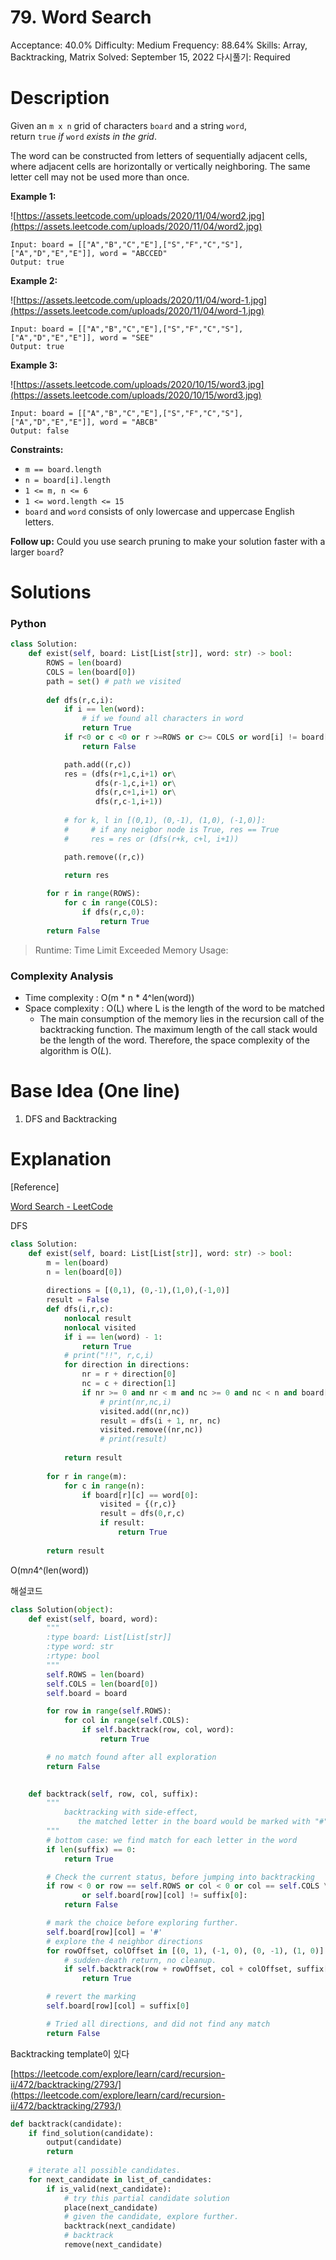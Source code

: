# 79. Word Search

Acceptance: 40.0%
Difficulty: Medium
Frequency: 88.64%
Skills: Array, Backtracking, Matrix
Solved: September 15, 2022
다시풀기: Required

# Description

Given an `m x n` grid of characters `board` and a string `word`, return `true` *if* `word` *exists in the grid*.

The word can be constructed from letters of sequentially adjacent cells, where adjacent cells are horizontally or vertically neighboring. The same letter cell may not be used more than once.

**Example 1:**

![https://assets.leetcode.com/uploads/2020/11/04/word2.jpg](https://assets.leetcode.com/uploads/2020/11/04/word2.jpg)

```
Input: board = [["A","B","C","E"],["S","F","C","S"],["A","D","E","E"]], word = "ABCCED"
Output: true

```

**Example 2:**

![https://assets.leetcode.com/uploads/2020/11/04/word-1.jpg](https://assets.leetcode.com/uploads/2020/11/04/word-1.jpg)

```
Input: board = [["A","B","C","E"],["S","F","C","S"],["A","D","E","E"]], word = "SEE"
Output: true

```

**Example 3:**

![https://assets.leetcode.com/uploads/2020/10/15/word3.jpg](https://assets.leetcode.com/uploads/2020/10/15/word3.jpg)

```
Input: board = [["A","B","C","E"],["S","F","C","S"],["A","D","E","E"]], word = "ABCB"
Output: false

```

**Constraints:**

- `m == board.length`
- `n = board[i].length`
- `1 <= m, n <= 6`
- `1 <= word.length <= 15`
- `board` and `word` consists of only lowercase and uppercase English letters.

**Follow up:** Could you use search pruning to make your solution faster with a larger `board`?

# Solutions

### Python

```python
class Solution:
    def exist(self, board: List[List[str]], word: str) -> bool:
        ROWS = len(board)
        COLS = len(board[0])
        path = set() # path we visited
        
        def dfs(r,c,i):
            if i == len(word):
                # if we found all characters in word
                return True
            if r<0 or c <0 or r >=ROWS or c>= COLS or word[i] != board[r][c] or (r,c) in path:
                return False

            path.add((r,c))
            res = (dfs(r+1,c,i+1) or\
                   dfs(r-1,c,i+1) or\
                   dfs(r,c+1,i+1) or\
                   dfs(r,c-1,i+1))
            
            # for k, l in [(0,1), (0,-1), (1,0), (-1,0)]:
            #     # if any neigbor node is True, res == True
            #     res = res or (dfs(r+k, c+l, i+1))

            path.remove((r,c))

            return res
        
        for r in range(ROWS):
            for c in range(COLS):
                if dfs(r,c,0):
                    return True
        return False
```

> Runtime: Time Limit Exceeded
Memory Usage:
> 

### Complexity Analysis

- Time complexity : O(m * n * 4^len(word))
- Space complexity : O(L) where L is the length of the word to be matched
    - The main consumption of the memory lies in the recursion call of the backtracking function. The maximum length of the call stack would be the length of the word. Therefore, the space complexity of the algorithm is O(*L*).

# Base Idea (One line)

1. DFS and Backtracking

# Explanation

[Reference]

[Word Search - LeetCode](https://leetcode.com/problems/word-search/solution/)

DFS

```python
class Solution:
    def exist(self, board: List[List[str]], word: str) -> bool:
        m = len(board)
        n = len(board[0])
        
        directions = [(0,1), (0,-1),(1,0),(-1,0)]
        result = False
        def dfs(i,r,c):
            nonlocal result
            nonlocal visited
            if i == len(word) - 1:
                return True
            # print("!!", r,c,i)
            for direction in directions:
                nr = r + direction[0]
                nc = c + direction[1]
                if nr >= 0 and nr < m and nc >= 0 and nc < n and board[nr][nc] == word[i+1] and (nr,nc) not in visited:
                    # print(nr,nc,i)
                    visited.add((nr,nc))
                    result = dfs(i + 1, nr, nc)
                    visited.remove((nr,nc))
                    # print(result)
                    
            return result
        
        for r in range(m):
            for c in range(n):
                if board[r][c] == word[0]:
                    visited = {(r,c)}
                    result = dfs(0,r,c)
                    if result:
                        return True
        
        return result
```

O(m*n*4^(len(word))

해설코드

```python
class Solution(object):
    def exist(self, board, word):
        """
        :type board: List[List[str]]
        :type word: str
        :rtype: bool
        """
        self.ROWS = len(board)
        self.COLS = len(board[0])
        self.board = board

        for row in range(self.ROWS):
            for col in range(self.COLS):
                if self.backtrack(row, col, word):
                    return True

        # no match found after all exploration
        return False

    
    def backtrack(self, row, col, suffix):
        """
            backtracking with side-effect,
               the matched letter in the board would be marked with "#".
        """
        # bottom case: we find match for each letter in the word
        if len(suffix) == 0:
            return True

        # Check the current status, before jumping into backtracking
        if row < 0 or row == self.ROWS or col < 0 or col == self.COLS \
                or self.board[row][col] != suffix[0]:
            return False

        # mark the choice before exploring further.
        self.board[row][col] = '#'
        # explore the 4 neighbor directions
        for rowOffset, colOffset in [(0, 1), (-1, 0), (0, -1), (1, 0)]:
            # sudden-death return, no cleanup.
            if self.backtrack(row + rowOffset, col + colOffset, suffix[1:]):
                return True

        # revert the marking
        self.board[row][col] = suffix[0]

        # Tried all directions, and did not find any match
        return False
```

Backtracking template이 있다

[https://leetcode.com/explore/learn/card/recursion-ii/472/backtracking/2793/](https://leetcode.com/explore/learn/card/recursion-ii/472/backtracking/2793/)

```python
def backtrack(candidate):
    if find_solution(candidate):
        output(candidate)
        return
    
    # iterate all possible candidates.
    for next_candidate in list_of_candidates:
        if is_valid(next_candidate):
            # try this partial candidate solution
            place(next_candidate)
            # given the candidate, explore further.
            backtrack(next_candidate)
            # backtrack
            remove(next_candidate)
```